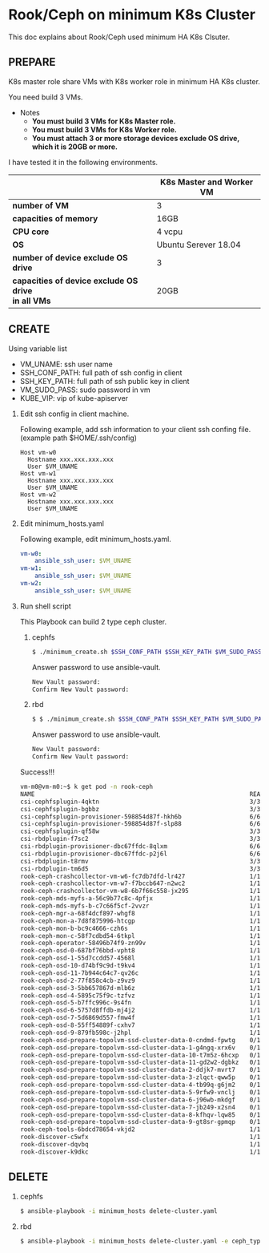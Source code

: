 # Rook/Ceph on minimum K8s Cluster

This doc explains about Rook/Ceph used minimum HA K8s Clsuter.

## PREPARE

K8s master role share VMs with K8s worker role in minimum HA K8s cluster.

You need build 3 VMs.

* Notes
    * __You must build 3 VMs for K8s Master role.__
    * __You must build 3 VMs for K8s Worker role.__
    * __You must attach 3 or more storage devices exclude OS drive, which it is 20GB or more.__

I have tested it in the following environments.

|                          |  K8s Master and Worker VM  |
| ------------------------ | -------------------------- |
|    __number of VM__      |              3             |
| __capacities of memory__ |            16GB            |
|       __CPU core__       |           4 vcpu           |
|          __OS__          |    Ubuntu Serever 18.04    |
| __number of device exclude OS drive__ |       3       |
| __capacities of device exclude OS drive <br> in all VMs__ |20GB|

## CREATE

Using variable list

* VM_UNAME: ssh user name
* SSH_CONF_PATH: full path of ssh config in client
* SSH_KEY_PATH: full path of ssh public key in client
* VM_SUDO_PASS: sudo password in vm
* KUBE_VIP: vip of kube-apiserver

1. Edit ssh config in client machine.

    Following example, add ssh information to your client ssh confing file.(example path $HOME/.ssh/config)

    ```$HOME/.ssh/config
    Host vm-w0
      Hostname xxx.xxx.xxx.xxx
      User $VM_UNAME
    Host vm-w1
      Hostname xxx.xxx.xxx.xxx
      User $VM_UNAME
    Host vm-w2
      Hostname xxx.xxx.xxx.xxx
      User $VM_UNAME                          
    ```

2. Edit minimum_hosts.yaml

    Following example, edit minimum_hosts.yaml.

    ```yaml
    vm-w0:
        ansible_ssh_user: $VM_UNAME
    vm-w1:
        ansible_ssh_user: $VM_UNAME
    vm-w2:
        ansible_ssh_user: $VM_UNAME                
    ```

3. Run shell script

    This Playbook can build 2 type ceph cluster.

    1. cephfs

        ```sh
        $ ./minimum_create.sh $SSH_CONF_PATH $SSH_KEY_PATH $VM_SUDO_PASS $KUBE_VIP
        ```

        Answer password to use ansible-vault.

        ```sh
        New Vault password: 
        Confirm New Vault password:
        ```

    2. rbd

        ```sh
        $ $ ./minimum_create.sh $SSH_CONF_PATH $SSH_KEY_PATH $VM_SUDO_PASS $KUBE_VIP rbd
        ```

        Answer password to use ansible-vault.

        ```sh
        New Vault password: 
        Confirm New Vault password:
        ```

    Success!!!
    ```sh
    vm-m0@vm-m0:~$ k get pod -n rook-ceph 
    NAME                                                            READY   STATUS      RESTARTS   AGE
    csi-cephfsplugin-4qktn                                          3/3     Running     0          6m5s
    csi-cephfsplugin-bgbbz                                          3/3     Running     0          6m5s
    csi-cephfsplugin-provisioner-598854d87f-hkh6b                   6/6     Running     0          6m5s
    csi-cephfsplugin-provisioner-598854d87f-slp88                   6/6     Running     0          6m5s
    csi-cephfsplugin-qf58w                                          3/3     Running     0          6m5s
    csi-rbdplugin-f7sc2                                             3/3     Running     0          6m6s
    csi-rbdplugin-provisioner-dbc67ffdc-8qlxm                       6/6     Running     0          6m6s
    csi-rbdplugin-provisioner-dbc67ffdc-p2j6l                       6/6     Running     0          6m6s
    csi-rbdplugin-t8rmv                                             3/3     Running     0          6m6s
    csi-rbdplugin-tm6d5                                             3/3     Running     0          6m6s
    rook-ceph-crashcollector-vm-w6-fc7db7dfd-lr427                  1/1     Running     0          2m3s
    rook-ceph-crashcollector-vm-w7-f7bccb647-n2wc2                  1/1     Running     0          45s
    rook-ceph-crashcollector-vm-w8-6b7f66c558-jx295                 1/1     Running     0          46s
    rook-ceph-mds-myfs-a-56c9b77c8c-4pfjx                           1/1     Running     0          46s
    rook-ceph-mds-myfs-b-c7c66f5cf-2vvzr                            1/1     Running     0          45s
    rook-ceph-mgr-a-68f4dcf897-whgf8                                1/1     Running     0          2m34s
    rook-ceph-mon-a-7d8f875996-htcgp                                1/1     Running     0          5m6s
    rook-ceph-mon-b-bc9c4666-czh6s                                  1/1     Running     0          4m
    rook-ceph-mon-c-58f7cdbd54-6tkpl                                1/1     Running     0          3m2s
    rook-ceph-operator-58496b74f9-zn99v                             1/1     Running     0          9m1s
    rook-ceph-osd-0-687bf76bbd-vpht8                                1/1     Running     0          2m3s
    rook-ceph-osd-1-55d7ccdd57-4568l                                1/1     Running     0          118s
    rook-ceph-osd-10-d74bf9c9d-t9kv4                                1/1     Running     0          104s
    rook-ceph-osd-11-7b944c64c7-qv26c                               1/1     Running     0          100s
    rook-ceph-osd-2-77f858c4cb-z9vz9                                1/1     Running     0          2m1s
    rook-ceph-osd-3-5bb657867d-mlb6z                                1/1     Running     0          116s
    rook-ceph-osd-4-5895c75f9c-tzfvz                                1/1     Running     0          115s
    rook-ceph-osd-5-b7ffc996c-9s4fn                                 1/1     Running     0          112s
    rook-ceph-osd-6-5757d8ffdb-mj4j2                                1/1     Running     0          110s
    rook-ceph-osd-7-5d6869d557-fmw4f                                1/1     Running     0          108s
    rook-ceph-osd-8-55ff54889f-cxhv7                                1/1     Running     0          106s
    rook-ceph-osd-9-879fb598c-j2hpl                                 1/1     Running     0          102s
    rook-ceph-osd-prepare-topolvm-ssd-cluster-data-0-cndmd-fpwtg    0/1     Completed   0          2m26s
    rook-ceph-osd-prepare-topolvm-ssd-cluster-data-1-g4ngq-xrx6v    0/1     Completed   0          2m25s
    rook-ceph-osd-prepare-topolvm-ssd-cluster-data-10-t7m5z-6hcxp   0/1     Completed   0          2m22s
    rook-ceph-osd-prepare-topolvm-ssd-cluster-data-11-gd2w2-dgbkz   0/1     Completed   0          2m21s
    rook-ceph-osd-prepare-topolvm-ssd-cluster-data-2-ddjk7-mvrt7    0/1     Completed   0          2m25s
    rook-ceph-osd-prepare-topolvm-ssd-cluster-data-3-zlqct-qww5p    0/1     Completed   0          2m24s
    rook-ceph-osd-prepare-topolvm-ssd-cluster-data-4-tb99q-g6jm2    0/1     Completed   0          2m24s
    rook-ceph-osd-prepare-topolvm-ssd-cluster-data-5-9rfw9-vnclj    0/1     Completed   0          2m24s
    rook-ceph-osd-prepare-topolvm-ssd-cluster-data-6-j96wb-mkdgf    0/1     Completed   0          2m23s
    rook-ceph-osd-prepare-topolvm-ssd-cluster-data-7-jb249-x2sn4    0/1     Completed   0          2m23s
    rook-ceph-osd-prepare-topolvm-ssd-cluster-data-8-kfhqv-lqw85    0/1     Completed   0          2m22s
    rook-ceph-osd-prepare-topolvm-ssd-cluster-data-9-gt8sr-gpmqp    0/1     Completed   0          2m22s
    rook-ceph-tools-6bdcd78654-vkjd2                                1/1     Running     0          76s
    rook-discover-c5wfx                                             1/1     Running     0          8m14s
    rook-discover-dqvbq                                             1/1     Running     0          8m14s
    rook-discover-k9dkc                                             1/1     Running     0          8m14s    
    ```

## DELETE

1. cephfs

    ```sh
    $ ansible-playbook -i minimum_hosts delete-cluster.yaml
    ```

2. rbd

    ```sh
    $ ansible-playbook -i minimum_hosts delete-cluster.yaml -e ceph_type=rbd
    ```